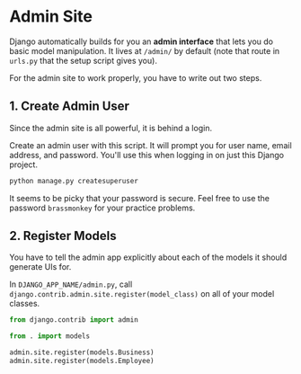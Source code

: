 # Admin Site

Django automatically builds for you an **admin interface** that lets you do basic model manipulation.
It lives at `/admin/` by default (note that route in `urls.py` that the setup script gives you).

For the admin site to work properly, you have to write out two steps.

## 1. Create Admin User

Since the admin site is all powerful, it is behind a login.

Create an admin user with this script.
It will prompt you for user name, email address, and password.
You'll use this when logging in on just this Django project.

```bash
python manage.py createsuperuser
```

It seems to be picky that your password is secure.
Feel free to use the password `brassmonkey` for your practice problems.

## 2. Register Models

You have to tell the admin app explicitly about each of the models it should generate UIs for.

In `DJANGO_APP_NAME/admin.py`, call `django.contrib.admin.site.register(model_class)` on all of your model classes.

```py
from django.contrib import admin

from . import models

admin.site.register(models.Business)
admin.site.register(models.Employee)
```
